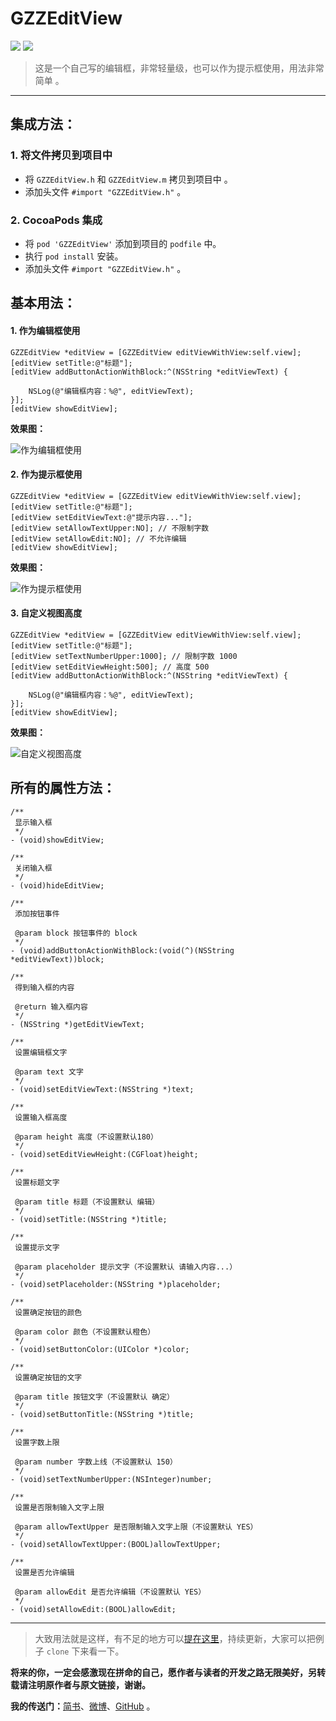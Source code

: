 # GZZEditView

![](https://img.shields.io/github/license/mashape/apistatus.svg)
![](https://img.shields.io/badge/pod-1.0.0-green.svg)

> 这是一个自己写的编辑框，非常轻量级，也可以作为提示框使用，用法非常简单 。

---

## 集成方法：

### 1. 将文件拷贝到项目中

* 将 `GZZEditView.h` 和 `GZZEditView.m` 拷贝到项目中 。
* 添加头文件 `#import "GZZEditView.h"` 。

### 2. CocoaPods 集成

* 将 `pod 'GZZEditView'` 添加到项目的 `podfile` 中。
* 执行 `pod install` 安装。
* 添加头文件 `#import "GZZEditView.h"` 。

## 基本用法：

#### 1. 作为编辑框使用

```
GZZEditView *editView = [GZZEditView editViewWithView:self.view];
[editView setTitle:@"标题"];
[editView addButtonActionWithBlock:^(NSString *editViewText) {
    
    NSLog(@"编辑框内容：%@", editViewText);
}];
[editView showEditView];
```

**效果图：**

![作为编辑框使用](http://upload-images.jianshu.io/upload_images/1930874-054df6e76202d284.png?imageMogr2/auto-orient/strip%7CimageView2/2/w/1240)

#### 2. 作为提示框使用

```
GZZEditView *editView = [GZZEditView editViewWithView:self.view];
[editView setTitle:@"标题"];
[editView setEditViewText:@"提示内容..."];
[editView setAllowTextUpper:NO]; // 不限制字数
[editView setAllowEdit:NO]; // 不允许编辑
[editView showEditView];
```

**效果图：**

![作为提示框使用](http://upload-images.jianshu.io/upload_images/1930874-5f03f9cb45d35ba4.png?imageMogr2/auto-orient/strip%7CimageView2/2/w/1240)

#### 3. 自定义视图高度

```
GZZEditView *editView = [GZZEditView editViewWithView:self.view];
[editView setTitle:@"标题"];
[editView setTextNumberUpper:1000]; // 限制字数 1000
[editView setEditViewHeight:500]; // 高度 500
[editView addButtonActionWithBlock:^(NSString *editViewText) {
    
    NSLog(@"编辑框内容：%@", editViewText);
}];
[editView showEditView];
```

**效果图：**

![自定义视图高度](http://upload-images.jianshu.io/upload_images/1930874-d23805ea1f26f95a.png?imageMogr2/auto-orient/strip%7CimageView2/2/w/1240)

## 所有的属性方法：

```
/**
 显示输入框
 */
- (void)showEditView;
```

```
/**
 关闭输入框
 */
- (void)hideEditView;
```

```
/**
 添加按钮事件

 @param block 按钮事件的 block
 */
- (void)addButtonActionWithBlock:(void(^)(NSString *editViewText))block;
```

```
/**
 得到输入框的内容

 @return 输入框内容
 */
- (NSString *)getEditViewText;
```

```
/**
 设置编辑框文字

 @param text 文字
 */
- (void)setEditViewText:(NSString *)text;
```

```
/**
 设置输入框高度
 
 @param height 高度（不设置默认180）
 */
- (void)setEditViewHeight:(CGFloat)height;
```

```
/**
 设置标题文字

 @param title 标题（不设置默认 编辑）
 */
- (void)setTitle:(NSString *)title;
```

```
/**
 设置提示文字

 @param placeholder 提示文字（不设置默认 请输入内容...）
 */
- (void)setPlaceholder:(NSString *)placeholder;
```

```
/**
 设置确定按钮的颜色

 @param color 颜色（不设置默认橙色）
 */
- (void)setButtonColor:(UIColor *)color;
```

```
/**
 设置确定按钮的文字

 @param title 按钮文字（不设置默认 确定）
 */
- (void)setButtonTitle:(NSString *)title;
```

```
/**
 设置字数上限

 @param number 字数上线（不设置默认 150）
 */
- (void)setTextNumberUpper:(NSInteger)number;
```

```
/**
 设置是否限制输入文字上限
 
 @param allowTextUpper 是否限制输入文字上限（不设置默认 YES）
 */
- (void)setAllowTextUpper:(BOOL)allowTextUpper;
```

```
/**
 设置是否允许编辑

 @param allowEdit 是否允许编辑（不设置默认 YES）
 */
- (void)setAllowEdit:(BOOL)allowEdit;
```

---

> 大致用法就是这样，有不足的地方可以[提在这里](http://www.jianshu.com/p/80fe73dda5e2)，持续更新，大家可以把例子 `clone` 下来看一下。

**将来的你，一定会感激现在拼命的自己，愿作者与读者的开发之路无限美好，另转载请注明原作者与原文链接，谢谢。**

**我的传送门：**[简书](http://www.jianshu.com/u/63659e722f3b)、[微博](http://weibo.com/Jonzzs)、[GitHub](https://github.com/Jonzzs) 。